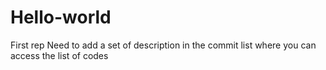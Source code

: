 # Hello-world
First rep
Need to add a set of description in the commit list where you can access the list of codes

